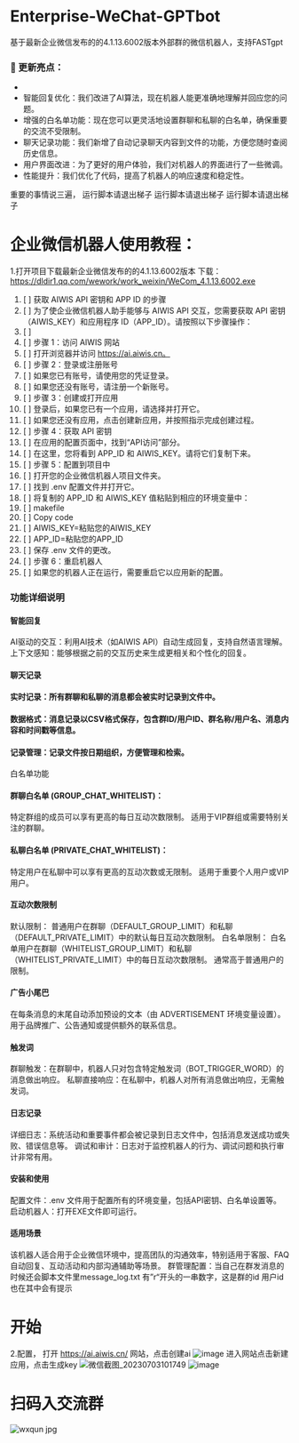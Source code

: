 # Enterprise-WeChat-GPTbot
基于最新企业微信发布的的4.1.13.6002版本外部群的微信机器人，支持FASTgpt

### 🌟 更新亮点：
* 
* 智能回复优化：我们改进了AI算法，现在机器人能更准确地理解并回应您的问题。
* 增强的白名单功能：现在您可以更灵活地设置群聊和私聊的白名单，确保重要的交流不受限制。
* 聊天记录功能：我们新增了自动记录聊天内容到文件的功能，方便您随时查阅历史信息。
* 用户界面改进：为了更好的用户体验，我们对机器人的界面进行了一些微调。
* 性能提升：我们优化了代码，提高了机器人的响应速度和稳定性。

重要的事情说三遍，
运行脚本请退出梯子
运行脚本请退出梯子
运行脚本请退出梯子


# 企业微信机器人使用教程：
1.打开项目下载最新企业微信发布的的4.1.13.6002版本 下载：https://dldir1.qq.com/wework/work_weixin/WeCom_4.1.13.6002.exe


1. [ ] 获取 AIWIS API 密钥和 APP ID 的步骤
2. [ ] 为了使企业微信机器人助手能够与 AIWIS API 交互，您需要获取 API 密钥（AIWIS_KEY）和应用程序 ID（APP_ID）。请按照以下步骤操作：
3. [ ] 
4. [ ] 步骤 1：访问 AIWIS 网站
5. [ ] 打开浏览器并访问 https://ai.aiwis.cn。
6. [ ] 步骤 2：登录或注册账号
7. [ ] 如果您已有账号，请使用您的凭证登录。
8. [ ] 如果您还没有账号，请注册一个新账号。
9. [ ] 步骤 3：创建或打开应用
10. [ ] 登录后，如果您已有一个应用，请选择并打开它。
11. [ ] 如果您还没有应用，点击创建新应用，并按照指示完成创建过程。
12. [ ] 步骤 4：获取 API 密钥
13. [ ] 在应用的配置页面中，找到“API访问”部分。
14. [ ] 在这里，您将看到 APP_ID 和 AIWIS_KEY。请将它们复制下来。
15. [ ] 步骤 5：配置到项目中
16. [ ] 打开您的企业微信机器人项目文件夹。
17. [ ] 找到 .env 配置文件并打开它。
18. [ ] 将复制的 APP_ID 和 AIWIS_KEY 值粘贴到相应的环境变量中：
19. [ ] makefile
20. [ ] Copy code
21. [ ] AIWIS_KEY=粘贴您的AIWIS_KEY
22. [ ] APP_ID=粘贴您的APP_ID
23. [ ] 保存 .env 文件的更改。
24. [ ] 步骤 6：重启机器人
25. [ ] 如果您的机器人正在运行，需要重启它以应用新的配置。

### 功能详细说明
#### 智能回复
AI驱动的交互：利用AI技术（如AIWIS API）自动生成回复，支持自然语言理解。
上下文感知：能够根据之前的交互历史来生成更相关和个性化的回复。
#### 聊天记录
#### 实时记录：所有群聊和私聊的消息都会被实时记录到文件中。
#### 数据格式：消息记录以CSV格式保存，包含群ID/用户ID、群名称/用户名、消息内容和时间戳等信息。
#### 记录管理：记录文件按日期组织，方便管理和检索。
白名单功能
#### 群聊白名单 (GROUP_CHAT_WHITELIST)：
特定群组的成员可以享有更高的每日互动次数限制。
适用于VIP群组或需要特别关注的群聊。
#### 私聊白名单 (PRIVATE_CHAT_WHITELIST)：
特定用户在私聊中可以享有更高的互动次数或无限制。
适用于重要个人用户或VIP用户。
#### 互动次数限制
默认限制：
普通用户在群聊（DEFAULT_GROUP_LIMIT）和私聊（DEFAULT_PRIVATE_LIMIT）中的默认每日互动次数限制。
白名单限制：
白名单用户在群聊（WHITELIST_GROUP_LIMIT）和私聊（WHITELIST_PRIVATE_LIMIT）中的每日互动次数限制。
通常高于普通用户的限制。
#### 广告小尾巴
在每条消息的末尾自动添加预设的文本（由 ADVERTISEMENT 环境变量设置）。
用于品牌推广、公告通知或提供额外的联系信息。
#### 触发词
群聊触发：在群聊中，机器人只对包含特定触发词（BOT_TRIGGER_WORD）的消息做出响应。
私聊直接响应：在私聊中，机器人对所有消息做出响应，无需触发词。
#### 日志记录
详细日志：系统活动和重要事件都会被记录到日志文件中，包括消息发送成功或失败、错误信息等。
调试和审计：日志对于监控机器人的行为、调试问题和执行审计非常有用。
#### 安装和使用
配置文件：.env 文件用于配置所有的环境变量，包括API密钥、白名单设置等。
启动机器人：打开EXE文件即可运行。
#### 适用场景
该机器人适合用于企业微信环境中，提高团队的沟通效率，特别适用于客服、FAQ自动回复、互动活动和内部沟通辅助等场景。
群管理配置：当自己在群发消息的时候还会脚本文件里message_log.txt 有”r“开头的一串数字，这是群的id 用户id也在其中会有提示

# 开始
2.配置，
打开 https://ai.aiwis.cn/ 网站，点击创建ai
![image](https://github.com/luolin-ai/Enterprise-WeChat-GPTbot/assets/135555634/49b7e76a-2908-4431-a9e1-26ceb1702ebb)
进入网站点击新建应用，点击生成key
![微信截图_20230703101749](https://github.com/luolin-ai/Enterprise-WeChat-GPTbot/assets/135555634/2d4fbf96-879d-4c71-aae8-04e152616829)
![image](https://github.com/luolin-ai/Enterprise-WeChat-GPTbot/assets/135555634/bb9e7f3c-0e91-4cd2-ab2f-13d35a92b3e3)

# 扫码入交流群
![wxqun jpg](https://github.com/luolin-ai/FastGPT-Enterprise-WeChatbot/assets/135555634/a7b43983-bf71-4c29-b4e1-c0f15a039cf1)

